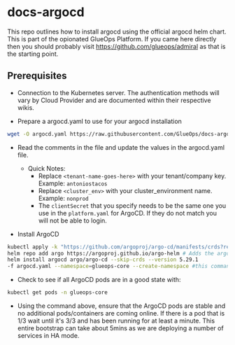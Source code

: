 # docs-argocd

This repo outlines how to install argocd using the official argocd helm chart. This is part of the opionated GlueOps Platform. If you came here directly then you should probably visit https://github.com/glueops/admiral as that is the starting point.

## Prerequisites

- Connection to the Kubernetes server. The authentication methods will vary by Cloud Provider and are documented within their respective wikis.

- Prepare a argocd.yaml to use for your argocd installation
  
```bash
wget -O argocd.yaml https://raw.githubusercontent.com/GlueOps/docs-argocd/main/argocd.yaml.tpl
```

- Read the comments in the file and update the values in the argocd.yaml file.
  - Quick Notes:
    - Replace `<tenant-name-goes-here>` with your tenant/company key. Example: `antoniostacos`
    - Replace `<cluster_env>` with your cluster_environment name. Example: `nonprod`
    - The `clientSecret` that you specify needs to be the same one you use in the `platform.yaml` for ArgoCD. If they do not match you will not be able to login.

- Install ArgoCD

```bash
kubectl apply -k "https://github.com/argoproj/argo-cd/manifests/crds?ref=v2.6.7" # You need to install the CRD's that match the version of the app in the helm chart.
helm repo add argo https://argoproj.github.io/argo-helm # Adds the argo helm repository to your local environment
helm install argocd argo/argo-cd --skip-crds --version 5.29.1
-f argocd.yaml --namespace=glueops-core --create-namespace #this command includes --skip-crds but the way the chart works we also have a value we need to set to false so that the CRD's do not work. This value is in the argocd.yaml
```

- Check to see if all ArgoCD pods are in a good state with: 

```bash
kubectl get pods -n glueops-core
```

- Using the command above, ensure that the ArgoCD pods are stable and no additional pods/containers are coming online. If there is a pod that is 1/3 wait until it's 3/3 and has been running for at least a minute. This entire bootstrap can take about 5mins as we are deploying a number of services in HA mode.

